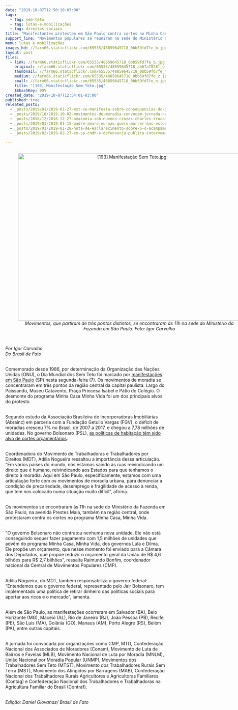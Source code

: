 ```yaml
---
date: "2019-10-07T12:50:10-03:00"
tags:
  - tag: sem-teto
  - tag: lutas-e-mobilizações
  - tag: direitos-sociais
title: "Manifestantes protestam em São Paulo contra cortes no Minha Casa, Minha Vida"
support_line: "Movimentos populares se reuniram na sede do Ministério da Fazenda, onde denunciaram o desmonte promovido por Bolsonaro"
menu: lutas e mobilizações
images_hd: //farm66.staticflickr.com/65535/48859645718_0bb59fd7fe_b.jpg
layout: post
files:
  - link: //farm66.staticflickr.com/65535/48859645718_0bb59fd7fe_b.jpg
    original: //farm66.staticflickr.com/65535/48859645718_ab67a7828f_o.jpg
    thumbnail: //farm66.staticflickr.com/65535/48859645718_0bb59fd7fe_t.jpg
    medium: //farm66.staticflickr.com/65535/48859645718_0bb59fd7fe_z.jpg
    small: //farm66.staticflickr.com/65535/48859645718_0bb59fd7fe_n.jpg
    title: "[193] Manifestação Sem Teto.jpg"
    $$hashKey: 0DV
created_date: "2019-10-07T12:54:01-03:00"
published: true
releated_posts:
  - _posts/2019/01/2019-01-27-mst-se-manifesta-sobre-consequencias-do-governo-bolsonaro.md
  - _posts/2019/10/2019-10-02-movimentos-de-moradia-convocam-jornada-nacional-de-luta.md
  - _posts/2018/12/2018-12-27-amazonia-sob-nuvens-cinzas-charles-trocate-do-mam-analisa-o-ambiente-de-incertezas.md
  - _posts/2019/01/2019-01-15-padre-amaro-eu-nao-quero-morrer-mas-estou-pronto-para-enfrentar-o-que-for-pela-luta-que-eu-acredito.md
  - _posts/2019/01/2019-01-28-nota-de-esclarecimento-sobre-o-o-acampamento-luis-maranhao-em-campos-dos-goytacazes.md
  - _posts/2019/02/2019-02-27-em-sp-cndh-e-defensoria-publica-intervem-contra-reintegracao-de-posse-de-acampamento-do-mst.md

---
```

<div style="text-align:center">
<figure class="image" style="display:inline-block"><img alt="[193] Manifestação Sem Teto.jpg" height="525" src="//farm66.staticflickr.com/65535/48859645718_0bb59fd7fe_b.jpg" width="700" />
<figcaption><em>Movimentos, que partiram de tr&ecirc;s pontos distintos, se encontraram &agrave;s 11h na sede do Minist&eacute;rio da Fazenda em S&atilde;o Paulo. Foto: Igor Carvalho</em></figcaption>
</figure>
</div>

<p><br />
<em>Por Igor Carvalho<br />
Do&nbsp;Brasil de Fato</em></p>

<p><br />
Comemorado desde 1986, por determina&ccedil;&atilde;o da Organiza&ccedil;&atilde;o das Na&ccedil;&otilde;es Unidas (ONU), o Dia Mundial dos Sem Teto foi marcado por <a href="https://www.brasildefato.com.br/2019/10/07/movimentos-populares-estao-nas-ruas-para-denunciar-desmonte-da-politica-de-habitacao/" target="_blank">manifesta&ccedil;&otilde;es em S&atilde;o Paulo</a> (SP) nesta segunda-feira (7). Os movimentos de moradia se concentraram em tr&ecirc;s pontos da regi&atilde;o central da capital paulista: Largo do Paissandu, Museu Catavento, Pra&ccedil;a Princesa Isabel e P&aacute;tio do Col&eacute;gio. O desmonte do programa Minha Casa Minha Vida foi um dos principais alvos do protesto.<br />
&nbsp;</p>

<p>Segundo estudo da Associa&ccedil;&atilde;o Brasileira de Incorporadoras Imobili&aacute;rias (Abrainc) em parceria com a Funda&ccedil;&atilde;o Getulio Vargas (FGV), o d&eacute;ficit de moradias cresceu 7% no Brasil, de 2007 a 2017, e chegou a 7,78 milh&otilde;es de unidades. No governo Bolsonaro (PSL), <a href="https://www.brasildefato.com.br/2019/09/03/governo-bolsonaro-corta-rdollar-19-bilhao-do-minha-casa-minha-vida-para-2020/" target="_blank">as pol&iacute;ticas de habita&ccedil;&atilde;o t&ecirc;m sido alvo de cortes or&ccedil;ament&aacute;rios</a>.<br />
&nbsp;</p>

<p>Coordenadora do Movimento de Trabalhadoras e Trabalhadores por Direitos (MDT), Ad&iacute;lia Nogueira ressaltou a import&acirc;ncia dessa articula&ccedil;&atilde;o. &ldquo;Em v&aacute;rios pa&iacute;ses do mundo, n&oacute;s estamos saindo &agrave;s ruas reivindicando um direito que &eacute; humano, reivindicando aos Estados para que tenhamos o direito &agrave; moradia. Aqui em S&atilde;o Paulo, especificamente, estamos com uma articula&ccedil;&atilde;o forte com os movimentos de moradia urbana, para denunciar a condi&ccedil;&atilde;o de precariedade, desemprego e fragilidade de acesso &agrave; renda, que tem nos colocado numa situa&ccedil;&atilde;o muito dif&iacute;cil&rdquo;, afirma.&nbsp;<br />
&nbsp;</p>

<p>Os movimentos se encontraram &agrave;s 11h na sede do Minist&eacute;rio da Fazenda em S&atilde;o Paulo, na avenida Prestes Maia, tamb&eacute;m na regi&atilde;o central, onde protestaram contra os cortes no programa Minha Casa, Minha Vida.&nbsp;<br />
&nbsp;</p>

<p>&quot;O governo Bolsonaro n&atilde;o contratou nenhuma nova unidade. Ele n&atilde;o est&aacute; conseguindo sequer fazer pagamento com 1,5 milh&otilde;es de unidades que adv&ecirc;m do programa Minha Casa, Minha Vida, dos governos Lula e Dilma. Ele prop&otilde;e um or&ccedil;amento, que nesse momento foi enviado para a C&acirc;mara dos Deputados, que prop&otilde;e reduzir o or&ccedil;amento geral da Uni&atilde;o de R$ 4,6 bilh&otilde;es para R$ 2,7 bilh&otilde;es&rdquo;, ressalta Raimundo Bonfim, coordenador nacional da Central de Movimentos Populares (CMP).&nbsp;<br />
&nbsp;</p>

<p>Adilia Nogueira, do MDT, tamb&eacute;m responsabiliza o governo federal: &ldquo;Entendemos que o governo federal, representado pelo Jair Bolsonaro, tem implementado uma pol&iacute;tica de retirar dinheiro das pol&iacute;ticas sociais para aportar aos ricos e o mercado&rdquo;, lamenta.<br />
&nbsp;</p>

<p>Al&eacute;m de S&atilde;o Paulo, as manifesta&ccedil;&otilde;es ocorreram em Salvador (BA), Belo Horizonte (MG), Macei&oacute; (AL), Rio de Janeiro (RJ), Jo&atilde;o Pessoa (PB), Recife (PE), S&atilde;o Lu&iacute;s (MA), Goi&acirc;nia (GO), Manaus (AM), Porto Alegre (RS), Bel&eacute;m (PA), entre outras capitais.<br />
&nbsp;</p>

<p>A jornada foi convocada por organiza&ccedil;&otilde;es como CMP, MTD, Confedera&ccedil;&atilde;o Nacional dos Associados de Moradores (Conam), Movimento de Luta de Bairros e Favelas (MLB), Movimento Nacional de Luta por Moradia (MNLM), Uni&atilde;o Nacional por Moradia Popular (UNMP), Movimentos dos Trabalhadores Sem Teto (MTST), Movimento dos Trabalhadores Rurais Sem Terra (MST), Movimento dos Atingidos por Barragens (MAB), Confedera&ccedil;&atilde;o Nacional dos Trabalhadores Rurais Agricultores e Agricultoras Familiares (Contag) e Confedera&ccedil;&atilde;o Nacional dos Trabalhadores e Trabalhadoras na Agricultura Familiar do Brasil (Contraf).&nbsp;<br />
&nbsp;</p>

<p><em>Edi&ccedil;&atilde;o: Daniel Giovanaz/ Brasil de Fato</em></p>

<p>&nbsp;</p>
